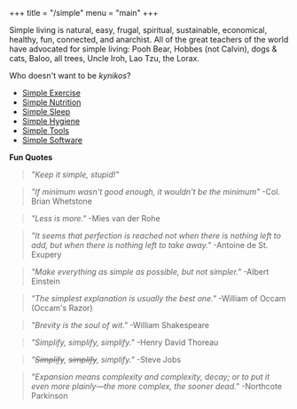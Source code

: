 +++ 
title = "/simple" 
menu = "main" 
+++

Simple living is natural, easy, frugal, spiritual, sustainable, economical, healthy, fun, connected, and anarchist. All of the great teachers of the world have advocated for simple living: Pooh Bear, Hobbes (not Calvin), dogs & cats, Baloo, all trees, Uncle Iroh, Lao Tzu, the Lorax.

Who doesn't want to be *kynikos*?

- [Simple Exercise](/blog/simple-exercise)
- [Simple Nutrition](/blog/simple-nutrition)
- [Simple Sleep](/blog/simple-sleep)
- [Simple Hygiene](/blog/simple-hygiene)
- [Simple Tools](/blog/simple-tools)
- [Simple Software](/blog/simple-software)

**Fun Quotes**
> *"Keep it simple, stupid!"*

> *"If minimum wasn't good enough, it wouldn't be the minimum"* -Col. Brian Whetstone

> *"Less is more."* -Mies van der Rohe

> *"It seems that perfection is reached not when there is nothing left to add, but when there is nothing left to take away."* -Antoine de St. Exupery

> *"Make everything as simple as possible, but not simpler."* -Albert Einstein

> *"The simplest explanation is usually the best one."* -William of Occam (Occam's Razor)

> *"Brevity is the soul of wit."* -William Shakespeare

> *"Simplify, simplify, simplify."* -Henry David Thoreau

> *"~~Simplify~~, ~~simplify~~, simplify."* -Steve Jobs

> *"Expansion means complexity and complexity, decay; or to put it even more plainly—the more complex, the sooner dead."* -Northcote Parkinson
